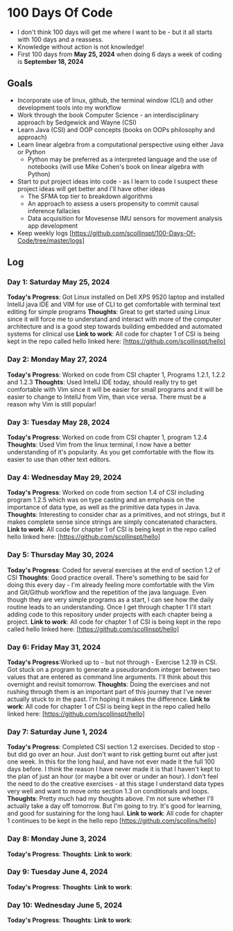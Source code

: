 # 100 Days Of Code

 - I don't think 100 days will get me where I want to be - but it all starts with 100 days and a reassess.
 - Knowledge without action is not knowledge!
 - First 100 days from **May 25, 2024** when doing 6 days a week of coding is **September 18, 2024**

## Goals

- Incorporate use of linux, github, the terminal window (CLI) and other development tools into my workflow
- Work through the book Computer Science - an interdisciplinary approach by Sedgewick and Wayne (CSI)
- Learn Java (CSI) and OOP concepts (books on OOPs philosophy and approach)
- Learn linear algebra from a computational perspective using either Java or Python
    - Python may be preferred as a interpreted language and the use of notebooks (will use Mike Cohen's book on linear algebra with Python)
- Start to put project ideas into code - as I learn to code I suspect these project ideas will get better and I'll have other ideas
    - The SFMA top tier to breakdown algorithms
    - An approach to assess a users propensity to commit causal inference fallacies
    - Data acquisition for Movesense IMU sensors for movement analysis app development
- Keep weekly logs [https://github.com/scollinspt/100-Days-Of-Code/tree/master/logs]

## Log

### Day 1: Saturday May 25, 2024

**Today's Progress**: Got Linux installed on Dell XPS 9520 laptop and installed IntellJ java IDE and VIM for use of CLI to get comfortable with terminal text editing for simple programs
**Thoughts**: Great to get started using Linux since it will force me to understand and interact with more of the computer architecture and is a good step towards building embedded and automated systems for clinical use
**Link to work**: All code for chapter 1 of CSI is being kept in the repo called hello linked here: [https://github.com/scollinspt/hello]

### Day 2: Monday May 27, 2024

**Today's Progress**: Worked on code from CSI chapter 1, Programs 1.2.1, 1.2.2 and 1.2.3
**Thoughts**: Used IntellJ IDE today, should really try to get comfortable with Vim since it will be easier for small programs and it will be easier to change to IntellJ from Vim, than vice versa. There must be a reason why Vim is still popular!

### Day 3: Tuesday May 28, 2024

**Today's Progress**: Worked on code from CSI chapter 1, program 1.2.4
**Thoughts**: Used Vim from the linux terminal, I now have a better understanding of it's popularity. As you get comfortable with the flow its easier to use than other text editors.

### Day 4: Wednesday May 29, 2024

**Today's Progress**: Worked on code from section 1.4 of CSI including program 1.2.5 which was on type casting and an emphasis on the importance of data type, as well as the primitive data types in Java. 
**Thoughts**: Interesting to consider char as a primitives, and not strings, but it makes complete sense since strings are simply concatenated characters. 
**Link to work**: All code for chapter 1 of CSI is being kept in the repo called hello linked here: [https://github.com/scollinspt/hello]

### Day 5: Thursday May 30, 2024

**Today's Progress**: Coded for several exercises at the end of section 1.2 of CSI
**Thoughts**: Good practice overall. There's something to be said for doing this every day - I'm already feeling more comfortable with the Vim and Git/Github workflow and the repetition of the java language. Even though they are very simple programs as a start, I can see how the daily routine leads to an understanding. Once I get through chapter 1 I'll start adding code to this repository under projects with each chapter being a project.
**Link to work**: All code for chapter 1 of CSI is being kept in the repo called hello linked here: [https://github.com/scollinspt/hello]

### Day 6: Friday May 31, 2024

**Today's Progress**:Worked up to - but not through - Exercise 1.2.19 in CSI. Got stuck on a program to generate a pseudorandom integer between two values that are entered as command line arguments. I'll think about this overnight and revisit tomorrow.
**Thoughts**: Doing the exercises and not rushing through them is an important part of this journey that I've never actually stuck to in the past. I'm hoping it makes the difference.
**Link to work**: All code for chapter 1 of CSI is being kept in the repo called hello linked here: [https://github.com/scollinspt/hello]

### Day 7: Saturday June 1, 2024

**Today's Progress**: Completed CSI section 1.2 exercises. Decided to stop - but did go over an hour. Just don't want to risk getting burnt out after just one week. In this for the long haul, and have not ever made it the full 100 days before. I think the reason I have never made it is that I haven't kept to the plan of just an hour (or maybe a bit over or under an hour). I don't feel the need to do the creative exercises - at this stage I understand data types very well and want to move onto section 1.3 on conditionals and loops.
**Thoughts**: Pretty much had my thoughts above. I'm not sure whether I'll actually take a day off tomorrow. But I'm going to try. It's good for learning, and good for sustaining for the long haul.
**Link to work**: All code for chapter 1 continues to be kept in the hello repo [https://github.com/scollins/hello]

### Day 8: Monday June 3, 2024

**Today's Progress**:
**Thoughts**:
**Link to work**:

### Day 9: Tuesday June 4, 2024

**Today's Progress**:
**Thoughts**:
**Link to work**:

### Day 10: Wednesday June 5, 2024

**Today's Progress**:
**Thoughts**:
**Link to work**:

